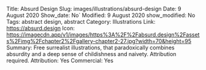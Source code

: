 Title: Absurd Design
Slug: images/illustrations/absurd-design
Date: 9 August 2020
Show_date: No`
Modified: 9 August 2020
show_modified: No
Tags: abstract design, abstract
Category: Illustrations
Link: https://absurd.design
Icon: https://imagecdn.app/v1/images/https%3A%2F%2Fabsurd.design%2Fassets%2Fimg%2Fchapter2%2Fgallery-chapter2-27.jpg?width=70&height=95
Summary:  Free surrealist illustrations, that paradoxically combines absurdity and a deep sense of childishness and naivety.  Attribution required.
Attribution: Yes
Commercial: Yes


